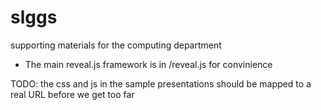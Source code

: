 # slggs
supporting materials for the computing department

- The main reveal.js framework is in /reveal.js for convinience

TODO: the css and js in the sample presentations should be mapped to a real URL before we get too far
